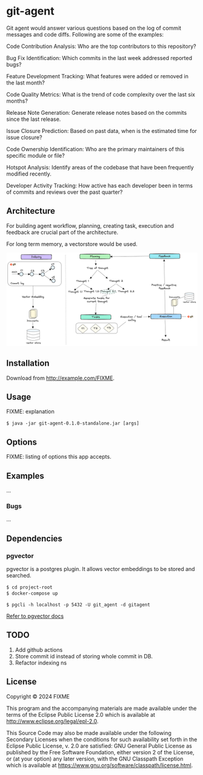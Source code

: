 # git-agent

Git agent would answer various questions based on the log of commit messages and code diffs. Following are some of the examples:

Code Contribution Analysis: Who are the top contributors to this repository?

Bug Fix Identification: Which commits in the last week addressed reported bugs?

Feature Development Tracking: What features were added or removed in the last month?

Code Quality Metrics: What is the trend of code complexity over the last six months?

Release Note Generation: Generate release notes based on the commits since the last release.

Issue Closure Prediction: Based on past data, when is the estimated time for issue closure?

Code Ownership Identification: Who are the primary maintainers of this specific module or file?

Hotspot Analysis: Identify areas of the codebase that have been frequently modified recently.

Developer Activity Tracking: How active has each developer been in terms of commits and reviews over the past quarter?

## Architecture

For building agent workflow, planning, creating task, execution and feedback are crucial part of the architecture.

For long term memory, a vectorstore would be used.

![Git agent overview](./resources/images/git_agent_overview.png)

## Installation

Download from http://example.com/FIXME.

## Usage

FIXME: explanation

    $ java -jar git-agent-0.1.0-standalone.jar [args]

## Options

FIXME: listing of options this app accepts.

## Examples

...

### Bugs

...

## Dependencies

### pgvector

pgvector is a postgres plugin. It allows vector embeddings to be
stored and searched.

```
$ cd project-root
$ docker-compose up
```

```
$ pgcli -h localhost -p 5432 -U git_agent -d gitagent
```

[Refer to pgvector docs](https://github.com/pgvector/pgvector?tab=readme-ov-file#postgresapp)

## TODO

1. Add github actions
2. Store commit id instead of storing whole commit in DB.
3. Refactor indexing ns

## License

Copyright © 2024 FIXME

This program and the accompanying materials are made available under the
terms of the Eclipse Public License 2.0 which is available at
http://www.eclipse.org/legal/epl-2.0.

This Source Code may also be made available under the following Secondary
Licenses when the conditions for such availability set forth in the Eclipse
Public License, v. 2.0 are satisfied: GNU General Public License as published by
the Free Software Foundation, either version 2 of the License, or (at your
option) any later version, with the GNU Classpath Exception which is available
at https://www.gnu.org/software/classpath/license.html.
